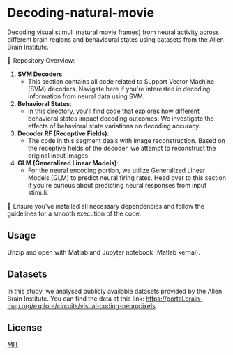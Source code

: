 # Decoding-natural-movie

Decoding visual stimuli (natural movie frames) from neural activity across different brain regions and behavioural states using datasets from the Allen Brain Institute. 

📌 Repository Overview:

1. **SVM Decoders**:
   - This section contains all code related to Support Vector Machine (SVM) decoders. Navigate here if you're interested in decoding information from neural data using SVM.
2. **Behavioral States**:
   - In this directory, you'll find code that explores how different behavioral states impact decoding outcomes. We investigate the effects of behavioral state variations on decoding accuracy.
3. **Decoder RF (Receptive Fields)**:
   - The code in this segment deals with image reconstruction. Based on the receptive fields of the decoder, we attempt to reconstruct the original input images.
4. **GLM (Generalized Linear Models)**:
   - For the neural encoding portion, we utilize Generalized Linear Models (GLM) to predict neural firing rates. Head over to this section if you're curious about predicting neural responses from input stimuli.

🔗 Ensure you've installed all necessary dependencies and follow the guidelines for a smooth execution of the code.

## Usage
Unzip and open with Matlab and Jupyter notebook (Matlab kernal).

## Datasets
In this study, we analysed publicly available datasets provided by the Allen Brain Institute. You can find the data at this link: https://portal.brain-map.org/explore/circuits/visual-coding-neuropixels


## License

[MIT](https://choosealicense.com/licenses/mit/)
